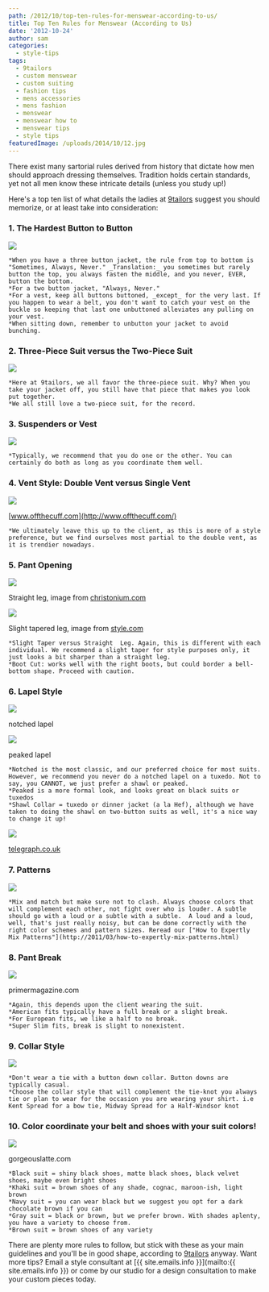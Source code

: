 ```yaml
---
path: /2012/10/top-ten-rules-for-menswear-according-to-us/
title: Top Ten Rules for Menswear (According to Us)
date: '2012-10-24'
author: sam
categories:
  - style-tips
tags:
  - 9tailors
  - custom menswear
  - custom suiting
  - fashion tips
  - mens accessories
  - mens fashion
  - menswear
  - menswear how to
  - menswear tips
  - style tips
featuredImage: /uploads/2014/10/12.jpg
---
```

There exist many sartorial rules derived from history that dictate how men should approach dressing themselves. Tradition holds certain standards, yet not all men know these intricate details (unless you study up!)

Here's a top ten list of what details the ladies at [9tailors](http://www.9tailors.com/) suggest you should memorize, or at least take into consideration:

### 1\. The Hardest Button to Button

[![](http://2.bp.blogspot.com/-NjGgt2_s3Uc/UIfoZi0QeoI/AAAAAAAABIA/45feOqWT9oo/s1600/523114_10151353898294251_1799194780_n.jpg)](http://2.bp.blogspot.com/-NjGgt2_s3Uc/UIfoZi0QeoI/AAAAAAAABIA/45feOqWT9oo/s1600/523114_10151353898294251_1799194780_n.jpg)

	*When you have a three button jacket, the rule from top to bottom is "Sometimes, Always, Never." _Translation:_ you sometimes but rarely button the top, you always fasten the middle, and you never, EVER, button the bottom.
	*For a two button jacket, "Always, Never."
	*For a vest, keep all buttons buttoned, _except_ for the very last. If you happen to wear a belt, you don't want to catch your vest on the buckle so keeping that last one unbuttoned alleviates any pulling on your vest.
	*When sitting down, remember to unbutton your jacket to avoid bunching.

### 2\. Three-Piece Suit versus the Two-Piece Suit

[![](http://1.bp.blogspot.com/-2bUZtw2aM2Y/UIfo7zNIh9I/AAAAAAAABIQ/evzoKAtl9oc/s1600/311603_10151318511139251_740213599_n.jpg)](http://1.bp.blogspot.com/-2bUZtw2aM2Y/UIfo7zNIh9I/AAAAAAAABIQ/evzoKAtl9oc/s1600/311603_10151318511139251_740213599_n.jpg)

	*Here at 9tailors, we all favor the three-piece suit. Why? When you take your jacket off, you still have that piece that makes you look put together.
	*We all still love a two-piece suit, for the record.

### 3\. Suspenders or Vest

[![](http://2.bp.blogspot.com/-8HpVNRVgF7U/UIfoaAWMq0I/AAAAAAAABII/EzjfgxWiqAs/s1600/541123_10151429187004251_1195097391_n.jpg)](http://2.bp.blogspot.com/-8HpVNRVgF7U/UIfoaAWMq0I/AAAAAAAABII/EzjfgxWiqAs/s1600/541123_10151429187004251_1195097391_n.jpg)

	*Typically, we recommend that you do one or the other. You can certainly do both as long as you coordinate them well.

### 4\. Vent Style: Double Vent versus Single Vent

[![](http://3.bp.blogspot.com/-hUiewnNdWrs/UIfqdHeVfHI/AAAAAAAABIY/QT5H2gRSH_I/s1600/vents-suits.jpg)](http://3.bp.blogspot.com/-hUiewnNdWrs/UIfqdHeVfHI/AAAAAAAABIY/QT5H2gRSH_I/s1600/vents-suits.jpg)

[www.offthecuff.com](http://www.offthecuff.com/)

	*We ultimately leave this up to the client, as this is more of a style preference, but we find ourselves most partial to the double vent, as it is trendier nowadays.

### 5\. Pant Opening

[![](http://3.bp.blogspot.com/-e1y3IAWnfOg/UIfuLcLjKxI/AAAAAAAABJQ/kVy7i4C-3Yw/s1600/49004472GP_me3_fr.png)](http://3.bp.blogspot.com/-e1y3IAWnfOg/UIfuLcLjKxI/AAAAAAAABJQ/kVy7i4C-3Yw/s1600/49004472GP_me3_fr.png)

Straight leg, image from [christonium.com](http://christonium.com/)

[![](http://4.bp.blogspot.com/-fYRgVZCeZM8/UIfuMwSyt_I/AAAAAAAABJY/k9hKeGUXEMs/s1600/00020fullscreen.jpg)](http://4.bp.blogspot.com/-fYRgVZCeZM8/UIfuMwSyt_I/AAAAAAAABJY/k9hKeGUXEMs/s1600/00020fullscreen.jpg)

Slight tapered leg, image from [style.com](http://style.com/)

	*Slight Taper versus Straight  Leg. Again, this is different with each individual. We recommend a slight taper for style purposes only, it just looks a bit sharper than a straight leg. 
	*Boot Cut: works well with the right boots, but could border a bell-bottom shape. Proceed with caution.

### 6\. Lapel Style

[![](http://3.bp.blogspot.com/-Aub_G4aWpyo/UIfvOtWWWYI/AAAAAAAABJg/fqjs0VnX9Yw/s1600/557974_10151318486859251_31094848_n.jpg)](http://3.bp.blogspot.com/-Aub_G4aWpyo/UIfvOtWWWYI/AAAAAAAABJg/fqjs0VnX9Yw/s1600/557974_10151318486859251_31094848_n.jpg)

notched lapel

[![](http://4.bp.blogspot.com/-4w1FE_mtjF8/UIfvRWSF0jI/AAAAAAAABJo/RtQuqcpcMd0/s1600/603409_10151318481064251_799497662_n.jpg)](http://4.bp.blogspot.com/-4w1FE_mtjF8/UIfvRWSF0jI/AAAAAAAABJo/RtQuqcpcMd0/s1600/603409_10151318481064251_799497662_n.jpg)

peaked lapel

	*Notched is the most classic, and our preferred choice for most suits. However, we recommend you never do a notched lapel on a tuxedo. Not to say, you CANNOT, we just prefer a shawl or peaked.
	*Peaked is a more formal look, and looks great on black suits or tuxedos
	*Shawl Collar = tuxedo or dinner jacket (a la Hef), although we have taken to doing the shawl on two-button suits as well, it's a nice way to change it up!

[![](http://3.bp.blogspot.com/-oY7rp9osbhA/UIfwYqNxmZI/AAAAAAAABJw/7EEuBY5VJOA/s1600/hefner_1577984c.jpg)](http://3.bp.blogspot.com/-oY7rp9osbhA/UIfwYqNxmZI/AAAAAAAABJw/7EEuBY5VJOA/s1600/hefner_1577984c.jpg)

[telegraph.co.uk](http://telegraph.co.uk/)

### 7\. Patterns

[![](http://1.bp.blogspot.com/-CoOi_qwh-IY/UIfxqXqDC3I/AAAAAAAABJ4/Q5mCrWf8f-w/s1600/538984_10151318480879251_64048863_n.jpg)](http://1.bp.blogspot.com/-CoOi_qwh-IY/UIfxqXqDC3I/AAAAAAAABJ4/Q5mCrWf8f-w/s1600/538984_10151318480879251_64048863_n.jpg)

	*Mix and match but make sure not to clash. Always choose colors that will complement each other, not fight over who is louder. A subtle should go with a loud or a subtle with a subtle.  A loud and a loud, well, that's just really noisy, but can be done correctly with the right color schemes and pattern sizes. Reread our ["How to Expertly Mix Patterns"](http://2011/03/how-to-expertly-mix-patterns.html)

### 8\. Pant Break

[![](http://4.bp.blogspot.com/-_0AYXr4UxPI/UIfzBslwWqI/AAAAAAAABKA/bwXPL_Ze5c0/s1600/Screen+shot+2012-10-24+at+9.52.18+AM.png)](http://4.bp.blogspot.com/-_0AYXr4UxPI/UIfzBslwWqI/AAAAAAAABKA/bwXPL_Ze5c0/s1600/Screen+shot+2012-10-24+at+9.52.18+AM.png)

primermagazine.com

	*Again, this depends upon the client wearing the suit. 
	*American fits typically have a full break or a slight break. 
	*For European fits, we like a half to no break.
	*Super Slim fits, break is slight to nonexistent.

### 9\. Collar Style

[![](http://3.bp.blogspot.com/-i7VxM3T6oM8/UIfzh2x3qHI/AAAAAAAABKI/U59XHWiBT5Q/s1600/Collar.jpg)](http://3.bp.blogspot.com/-i7VxM3T6oM8/UIfzh2x3qHI/AAAAAAAABKI/U59XHWiBT5Q/s1600/Collar.jpg)

	*Don't wear a tie with a button down collar. Button downs are typically casual.
	*Choose the collar style that will complement the tie-knot you always tie or plan to wear for the occasion you are wearing your shirt. i.e Kent Spread for a bow tie, Midway Spread for a Half-Windsor knot

### 10\. Color coordinate your belt and shoes with your suit colors!

[![](http://4.bp.blogspot.com/-rMddl99B8qM/UIf0Sh4orsI/AAAAAAAABKQ/9-1LsbYIPM4/s1600/belt-and-shoes.jpg)](http://4.bp.blogspot.com/-rMddl99B8qM/UIf0Sh4orsI/AAAAAAAABKQ/9-1LsbYIPM4/s1600/belt-and-shoes.jpg)

gorgeouslatte.com

	*Black suit = shiny black shoes, matte black shoes, black velvet shoes, maybe even bright shoes
	*Khaki suit = brown shoes of any shade, cognac, maroon-ish, light brown
	*Navy suit = you can wear black but we suggest you opt for a dark chocolate brown if you can
	*Gray suit = black or brown, but we prefer brown. With shades aplenty, you have a variety to choose from.
	*Brown suit = brown shoes of any variety

There are plenty more rules to follow, but stick with these as your main guidelines and you'll be in good shape, according to [9tailors](http://www.9tailors.com/) anyway. Want more tips? Email a style consultant at [{{ site.emails.info }}](mailto:{{ site.emails.info }}) or come by our studio for a design consultation to make your custom pieces today.